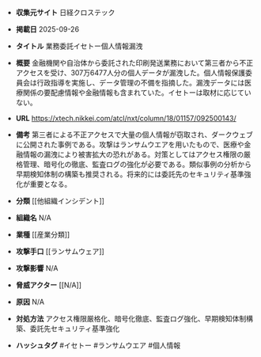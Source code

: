 - **収集元サイト**
日経クロステック

- **掲載日**
2025-09-26

- **タイトル**
業務委託イセトー個人情報漏洩

- **概要**
金融機関や自治体から委託された印刷発送業務において第三者から不正アクセスを受け、307万6477人分の個人データが漏洩した。個人情報保護委員会は行政指導を実施し、データ管理の不備を指摘した。漏洩データには医療関係の要配慮情報や金融情報も含まれていた。イセトーは取材に応じていない。

- **URL**
https://xtech.nikkei.com/atcl/nxt/column/18/01157/092500143/

- **備考**
第三者による不正アクセスで大量の個人情報が窃取され、ダークウェブに公開された事例である。攻撃はランサムウエアを用いたもので、医療や金融情報の漏洩により被害拡大の恐れがある。対策としてはアクセス権限の厳格管理、暗号化の徹底、監査ログの強化が必要である。類似事例の分析から早期検知体制の構築も推奨される。将来的には委託先のセキュリティ基準強化が重要となる。

- **分類**
[[他組織インシデント]]

- **組織名**
N/A

- **業種**
[[産業分類]]

- **攻撃手口**
[[ランサムウェア]]

- **攻撃影響**
N/A

- **脅威アクター**
[[N/A]]

- **原因**
N/A

- **対処方法**
アクセス権限厳格化、暗号化徹底、監査ログ強化、早期検知体制構築、委託先セキュリティ基準強化

- **ハッシュタグ**
#イセトー #ランサムウエア #個人情報
